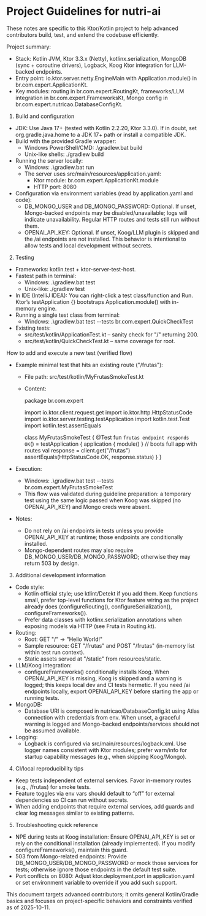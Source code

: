 # Project Guidelines for nutri-ai

These notes are specific to this Ktor/Kotlin project to help advanced contributors build, test, and extend the codebase efficiently.

Project summary:
- Stack: Kotlin JVM, Ktor 3.3.x (Netty), kotlinx.serialization, MongoDB (sync + coroutine drivers), Logback, Koog Ktor integration for LLM-backed endpoints.
- Entry point: io.ktor.server.netty.EngineMain with Application.module() in br.com.expert.ApplicationKt.
- Key modules: routing in br.com.expert.RoutingKt, frameworks/LLM integration in br.com.expert.FrameworksKt, Mongo config in br.com.expert.nutricao.DatabaseConfigKt.

1) Build and configuration
- JDK: Use Java 17+ (tested with Kotlin 2.2.20, Ktor 3.3.0). If in doubt, set org.gradle.java.home to a JDK 17+ path or install a compatible JDK.
- Build with the provided Gradle wrapper:
  - Windows PowerShell/CMD: .\gradlew.bat build
  - Unix-like shells: ./gradlew build
- Running the server locally:
  - Windows: .\gradlew.bat run
  - The server uses src/main/resources/application.yaml:
    - Ktor module: br.com.expert.ApplicationKt.module
    - HTTP port: 8080
- Configuration via environment variables (read by application.yaml and code):
  - DB_MONGO_USER and DB_MONGO_PASSWORD: Optional. If unset, Mongo-backed endpoints may be disabled/unavailable; logs will indicate unavailability. Regular HTTP routes and tests still run without them.
  - OPENAI_API_KEY: Optional. If unset, Koog/LLM plugin is skipped and the /ai endpoints are not installed. This behavior is intentional to allow tests and local development without secrets.

2) Testing
- Frameworks: kotlin.test + ktor-server-test-host.
- Fastest path in terminal:
  - Windows: .\gradlew.bat test
  - Unix-like: ./gradlew test
- In IDE (IntelliJ IDEA): You can right-click a test class/function and Run. Ktor’s testApplication {} bootstraps Application.module() with in-memory engine.
- Running a single test class from terminal:
  - Windows: .\gradlew.bat test --tests br.com.expert.QuickCheckTest
- Existing tests:
  - src/test/kotlin/ApplicationTest.kt – sanity check for "/" returning 200.
  - src/test/kotlin/QuickCheckTest.kt – same coverage for root.

How to add and execute a new test (verified flow)
- Example minimal test that hits an existing route ("/frutas"):
  - File path: src/test/kotlin/MyFrutasSmokeTest.kt
  - Content:
    
    package br.com.expert
    
    import io.ktor.client.request.get
    import io.ktor.http.HttpStatusCode
    import io.ktor.server.testing.testApplication
    import kotlin.test.Test
    import kotlin.test.assertEquals
    
    class MyFrutasSmokeTest {
        @Test
        fun `frutas endpoint responds OK`() = testApplication {
            application { module() } // boots full app with routes
            val response = client.get("/frutas")
            assertEquals(HttpStatusCode.OK, response.status)
        }
    }
    
- Execution:
  - Windows: .\gradlew.bat test --tests br.com.expert.MyFrutasSmokeTest
  - This flow was validated during guideline preparation: a temporary test using the same logic passed when Koog was skipped (no OPENAI_API_KEY) and Mongo creds were absent.
- Notes:
  - Do not rely on /ai endpoints in tests unless you provide OPENAI_API_KEY at runtime; those endpoints are conditionally installed.
  - Mongo-dependent routes may also require DB_MONGO_USER/DB_MONGO_PASSWORD; otherwise they may return 503 by design.

3) Additional development information
- Code style:
  - Kotlin official style; use ktlint/Detekt if you add them. Keep functions small, prefer top-level functions for Ktor feature wiring as the project already does (configureRouting(), configureSerialization(), configureFrameworks()).
  - Prefer data classes with kotlinx.serialization annotations when exposing models via HTTP (see Fruta in Routing.kt).
- Routing:
  - Root: GET "/" → "Hello World!"
  - Sample resource: GET "/frutas" and POST "/frutas" (in-memory list within test run context).
  - Static assets served at "/static" from resources/static.
- LLM/Koog integration:
  - configureFrameworks() conditionally installs Koog. When OPENAI_API_KEY is missing, Koog is skipped and a warning is logged; this keeps local dev and CI tests hermetic. If you need /ai endpoints locally, export OPENAI_API_KEY before starting the app or running tests.
- MongoDB:
  - Database URI is composed in nutricao/DatabaseConfig.kt using Atlas connection with credentials from env. When unset, a graceful warning is logged and Mongo-backed endpoints/services should not be assumed available.
- Logging:
  - Logback is configured via src/main/resources/logback.xml. Use logger names consistent with Ktor modules; prefer warn/info for startup capability messages (e.g., when skipping Koog/Mongo).

4) CI/local reproducibility tips
- Keep tests independent of external services. Favor in-memory routes (e.g., /frutas) for smoke tests.
- Feature toggles via env vars should default to “off” for external dependencies so CI can run without secrets.
- When adding endpoints that require external services, add guards and clear log messages similar to existing patterns.

5) Troubleshooting quick reference
- NPE during tests at Koog installation: Ensure OPENAI_API_KEY is set or rely on the conditional installation (already implemented). If you modify configureFrameworks(), maintain this guard.
- 503 from Mongo-related endpoints: Provide DB_MONGO_USER/DB_MONGO_PASSWORD or mock those services for tests; otherwise ignore those endpoints in the default test suite.
- Port conflicts on 8080: Adjust ktor.deployment.port in application.yaml or set environment variable to override if you add such support.

This document targets advanced contributors; it omits general Kotlin/Gradle basics and focuses on project-specific behaviors and constraints verified as of 2025-10-11.
